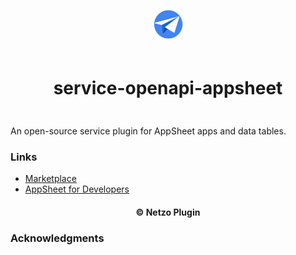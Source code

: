 <div align="center">
  <a href="https://netzo.io" target="_blank" >
    <img height="50" src="https://raw.githubusercontent.com/netzoio/netzo/main/plugins/services/service-openapi-appsheet/src/assets/icon.png" style="margin: 12px 0px" />
  </a>

  <h1 style="padding: 6px 0px 24px 0px">service-openapi-appsheet</h1>
</div>

An open-source service plugin for AppSheet apps and data tables.

### Links

- [Marketplace](https://app.netzo.io/marketplace/service-openapi-appsheet)
- [AppSheet for Developers](https://support.google.com/appsheet/answer/10105398?hl=en&ref_topic=10105767)

<div align="center">
  <h4>© Netzo Plugin</h4>
</div>

### Acknowledgments
